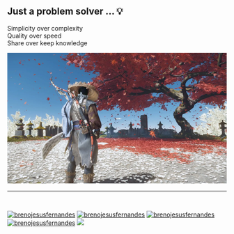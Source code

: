 ##  Just a problem solver ... :bulb:

Simplicity over complexity </br>
Quality over speed  </br>
Share over keep knowledge  </br>
<p >
  <img width="550" height="300" src="https://github.com/BrenoJesusFernandes/brenojesusfernandes/blob/main/img/profile-cover-clean-v2.webp">
</p>


---


<p></br></p>
<p >
  <a href="https://in.linkedin.com/in/brenojesusfernandes" target="blank"><img src="https://img.shields.io/badge/LinkedIn-0077B5?style=for-the-badge&logo=linkedin&logoColor=white" alt="brenojesusfernandes"/></a> 
  <a href="https://brenojesusfernandes.github.io/" target="blank"><img src="https://img.shields.io/badge/website-0A0A0A?style=for-the-badge&logo=github&logoColor=white" alt="brenojesusfernandes" /></a>
  <a href="https://kaggle.com/brenojesusfernandes" target="blank"><img src="https://img.shields.io/badge/KAGGLE-20BEFF?&style=for-the-badge&logo=kaggle&logoColor=white" alt="brenojesusfernandes"  /></a> 
  <a href="https://brenojesusfernandes.medium.com" target="blank"><img src="https://img.shields.io/badge/Medium-12100E?style=for-the-badge&logo=medium&logoColor=white" alt="brenojesusfernandes" /></a> 
  <a href="https://twitter.com/brenojesusferna" target="blank"><img src="https://img.shields.io/badge/Twitter-1DA1F2?style=for-the-badge&logo=twitter&logoColor=white" /></a> 
</p>  

